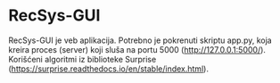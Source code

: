 # RecSys-GUI

RecSys-GUI je veb aplikacija. Potrebno je pokrenuti skriptu app.py, koja kreira proces (server) koji sluša na portu 5000 (http://127.0.0.1:5000/).
Korišćeni algoritmi iz biblioteke Surprise (https://surprise.readthedocs.io/en/stable/index.html).
